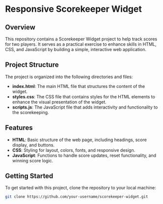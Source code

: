 # Responsive Scorekeeper Widget

## Overview
This repository contains a Scorekeeper Widget project to help track scores for two players. It serves as a practical exercise to enhance skills in HTML, CSS, and JavaScript by building a simple, interactive web application.

## Project Structure
The project is organized into the following directories and files:

- **index.html**: The main HTML file that structures the content of the widget.
- **styles.css**: The CSS file that contains styles for the HTML elements to enhance the visual presentation of the widget.
- **scripts.js**: The JavaScript file that adds interactivity and functionality to the scorekeeping.

## Features
- **HTML**: Basic structure of the web page, including headings, score display, and buttons.
- **CSS**: Styling for layout, colors, fonts, and responsive design.
- **JavaScript**: Functions to handle score updates, reset functionality, and winning score logic.

## Getting Started
To get started with this project, clone the repository to your local machine:

```bash
git clone https://github.com/your-username/scorekeeper-widget.git
